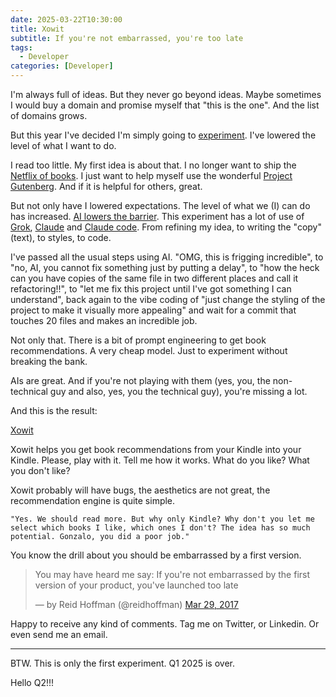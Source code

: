 ```yaml
---
date: 2025-03-22T10:30:00
title: Xowit
subtitle: If you're not embarrassed, you're too late
tags:
  - Developer
categories: [Developer]
---
```


I'm always full of ideas. But they never go beyond ideas. Maybe sometimes I would buy a domain and promise myself that "this is the one". And the list of domains grows.

But this year I've decided I'm simply going to [experiment](https://www.goodreads.com/review/show/7424432804). I've lowered the level of what I want to do.

I read too little. My first idea is about that. I no longer want to ship the [Netflix of books](https://gonzalo.f-v.es/blog/2015-12-12-the-netflix-of-books/). I just want to help myself use the wonderful [Project Gutenberg](https://www.gutenberg.org/). And if it is helpful for others, great.

But not only have I lowered expectations. The level of what we (I) can do has increased. [AI lowers the barrier](https://www.goodreads.com/review/show/7424479812). This experiment has a lot of use of [Grok](https://x.com/i/grok), [Claude](https://claude.ai/) and [Claude code](https://docs.anthropic.com/en/docs/agents-and-tools/claude-code/overview). From refining my idea, to writing the "copy" (text), to styles, to code.

I've passed all the usual steps using AI. "OMG, this is frigging incredible", to "no, AI, you cannot fix something just by putting a delay", to "how the heck can you have copies of the same file in two different places and call it refactoring!!", to "let me fix this project until I've got something I can understand", back again to the vibe coding of "just change the styling of the project to make it visually more appealing" and wait for a commit that touches 20 files and makes an incredible job.

Not only that. There is a bit of prompt engineering to get book recommendations. A very cheap model. Just to experiment without breaking the bank.

AIs are great. And if you're not playing with them (yes, you, the non-technical guy and also, yes, you the technical guy), you're missing a lot.

And this is the result:

[Xowit](https://xowit.com)

Xowit helps you get book recommendations from your Kindle into your Kindle. Please, play with it. Tell me how it works. What do you like? What you don't like?

Xowit probably will have bugs, the aesthetics are not great, the recommendation engine is quite simple.


    "Yes. We should read more. But why only Kindle? Why don't you let me select which books I like, which ones I don't? The idea has so much potential. Gonzalo, you did a poor job."

You know the drill about you should be embarrassed by a first version.

<blockquote class="twitter-tweet"><p lang="en" dir="ltr">You may have heard me say: If you're not embarrassed by the first version of your product, you've launched too late</p>&mdash; by Reid Hoffman (@reidhoffman) <a href="https://x.com/reidhoffman/status/847142924240379904?lang=en">Mar 29, 2017</a></blockquote>
<script async src="https://platform.twitter.com/widgets.js" charset="utf-8"></script>

Happy to receive any kind of comments. Tag me on Twitter, or Linkedin. Or even send me an email.

<hr/>

BTW. This is only the first experiment. Q1 2025 is over.

Hello Q2!!!
